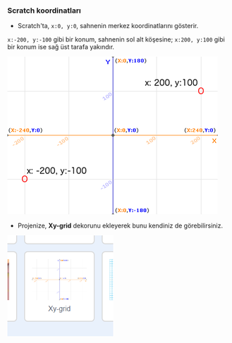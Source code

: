 ### Scratch koordinatları

+ Scratch'ta, `x:0, y:0`, sahnenin merkez koordinatlarını gösterir.

`x:-200, y:-100` gibi bir konum, sahnenin sol alt köşesine; `x:200, y:100` gibi bir konum ise sağ üst tarafa yakındır.

![Sahne koordinatları](images/coordinates-stage.png)

+ Projenize, **Xy-grid** dekorunu ekleyerek bunu kendiniz de görebilirsiniz.

![Sahne koordinatları](images/coordinates-backdrop.png)